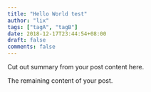 ```yaml
---
title: "Hello World test"
author: "lix"
tags: ["tagA", "tagB"]
date: 2018-12-17T23:44:54+08:00
draft: false
comments: false
---
```


Cut out summary from your post content here.

<!--more-->

The remaining content of your post.
